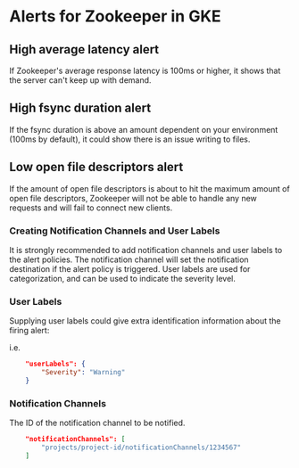 # Alerts for Zookeeper in GKE

## High average latency alert

If Zookeeper's average response latency is 100ms or higher, it shows that the server can't keep up with demand.

## High fsync duration alert

If the fsync duration is above an amount dependent on your environment (100ms by default), it could show there is an issue writing to files.

## Low open file descriptors alert

If the amount of open file descriptors is about to hit the maximum amount of open file descriptors, Zookeeper will not be able to handle any new requests and will fail to connect new clients.

### Creating Notification Channels and User Labels

It is strongly recommended to add notification channels and user labels to the alert policies. The notification channel will set the notification destination if the alert policy is triggered. User labels are used for categorization, and can be used to indicate the severity level.

### User Labels

Supplying user labels could give extra identification information about the firing alert:

i.e.

```json
    "userLabels": {
        "Severity": "Warning"
    }
```

### Notification Channels

The ID of the notification channel to be notified.

```json
    "notificationChannels": [
        "projects/project-id/notificationChannels/1234567"
    ]
```
